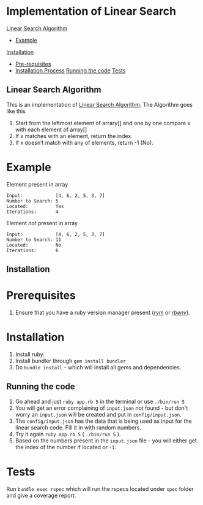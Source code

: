 # Implementation of Linear Search

[Linear Search Algorithm](#linear-search-algorithm)
 - [Example](#example)

[Installation](#installation)
 - [Pre-requisites](#prerequisites)
 - [Installation Process](#installation-process)
[Running the code](#running-the-code)
[Tests](#tests)

## Linear Search Algorithm

This is an implementation of [Linear Search Algorithm](https://en.wikipedia.org/wiki/Linear_search). The Algorithm goes like this

1. Start from the leftmost element of arrary[] and one by one compare x with each element of array[]
2. If x matches with an element, return the index.
3. If x doesn’t match with any of elements, return -1 (No).

# Example

Element present in  array
```
Input: 	          [4, 6, 2, 5, 3, 7]
Number to Search: 5
Located:          Yes
Iterations:       4
```
Element _not_ present in  array
```
Input: 	          [4, 6, 2, 5, 3, 7]
Number to Search: 11
Located:          No
Iterations:       6
```

## Installation

# Prerequisites
1. Ensure that you have a ruby version manager present ([*rvm*](https://rvm.io/) or [*rbenv*](https://github.com/rbenv/rbenv)).

# Installation
1. Install ruby.
2. Install bundler through `gem install bundler`
3. Do `bundle install` - which will install all gems and dependencies.

## Running the code
1. Go ahead and just `ruby app.rb 5` in the terminal or use `./bin/run 5`
2. You will get an error complaining of `input.json` not found - but don't worry an `input.json` will be created and put in `config/input.json`.
3. The `config/input.json` has the data that is being used as input for the linear search code. Fill it in with random numbers.
4. Try it again `ruby app.rb 5` ( `./bin/run 5` ).
5. Based on the numbers present in the `input.json` file - you will either get the index of the number if located or `-1`.

# Tests
Run `bundle exec rspec` which will run the rspecs located under `spec` folder and give a coverage report.
